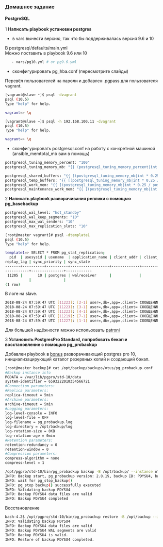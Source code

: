 ### Домашнее задание
#### PostgreSQL

1 **Написать playbook установки postgres**  

- в vars вынести версию, так что бы поддерживалась версия 9.6 и 10  

В postgresql/defaults/main.yml  
Можно поставить в playbook 9.6 или 10  
```bash
   - vars/pg10.yml # or pg9.6.yml 
```
- сконфигурировать pg_hba.conf (пересмотрите слайды)  

Перевёл пользователей на пароли и добавлен .pgpass для пользователя vagrant.  
```bash
[vagrant@slave ~]$ psql -dvagrant
psql (10.5)
Type "help" for help.

vagrant=> \q

[vagrant@slave ~]$ psql -h 192.168.100.11 -dvagrant
psql (10.5)
Type "help" for help.

vagrant=> \q
```

- сконфигурировать postgresql.conf на работу с конкретной машиной (ansible_memtotal_mb вам в помощь)  

```bash
postgresql_tuning_memory_percent: "100" 
postgresql_tuning_memory_mb: "{{ (postgresql_tuning_memory_percent|int / 100 * ansible_memory_mb.real.total)|int }}"

postgresql_shared_buffers: "{{ [(postgresql_tuning_memory_mb|int * 0.25)|int,16384]|min }}MB" 
postgresql_temp_buffers: "{{ [(postgresql_tuning_memory_mb|int * 0.25 / postgresql_max_connections)|int,1]|max }}MB" 
postgresql_work_mem: "{{ [(postgresql_tuning_memory_mb|int * 0.25 / postgresql_max_connections)|int,1]|max }}MB" 
postgresql_maintenance_work_mem: "{{ [(postgresql_tuning_memory_mb|int * 0.15 / postgresql_autovacuum_max_workers|float)|int,1]|max }}MB"
```

2 **Написать playbook разворачивания реплики с помощью pg_basebackup**  

```bash
postgresql_wal_level: "hot_standby"
postgresql_wal_keep_segments: "10"
postgresql_max_wal_senders: "10" 
postgresql_max_replication_slots: "10"
```

```bash
[root@master vagrant]# psql -dtemplate1
psql (10.5)
Type "help" for help.

template1=> SELECT * FROM pg_stat_replication;
  pid  | usesysid | usename  | application_name | client_addr | client_hostname | client_port | backend_start | backend_xmin | state | sent_lsn | write_lsn | flush_lsn | replay_lsn | write_lag | flush_lag | 
replay_lag | sync_priority | sync_state 
-------+----------+----------+------------------+-------------+-----------------+-------------+---------------+--------------+-------+----------+-----------+-----------+------------+-----------+-----------+-
-----------+---------------+------------
 11205 |       10 | postgres | walreceiver      |             |                 |             |               |          559 |       |          |           |           |            |           |           | 
           |               | 
(1 row)
```
В логе на slave.  
```bash
2018-08-24 07:59:47 UTC [11223]: [2-1] user=,db=,app=,client= СООБЩЕНИЕ:  переход в режим резервного сервера
2018-08-24 07:59:47 UTC [11223]: [3-1] user=,db=,app=,client= СООБЩЕНИЕ:  запись REDO начинается со смещения 0/4000028
2018-08-24 07:59:47 UTC [11223]: [4-1] user=,db=,app=,client= СООБЩЕНИЕ:  согласованное состояние восстановления достигнуто по смещению 0/40000F8
2018-08-24 07:59:47 UTC [11219]: [7-1] user=,db=,app=,client= СООБЩЕНИЕ:  система БД готова к подключениям в режиме "только чтение"
2018-08-24 07:59:47 UTC [11227]: [1-1] user=,db=,app=,client= СООБЩЕНИЕ:  начало передачи журнала с главного сервера, с позиции 0/5000000 на линии времени 1
```

Для большей надёжности можно использовать [patroni](https://habr.com/post/322036/)

3 **Установить PostgresPro Standard, попробовать бекап и восстановление с помощью pg_probackup**  

Добавлен playbook в [bonus](https://github.com/YogSottot/otus_linux_1804/blob/master/4/27.PostgreSQL/bonus/provisioning/playbook.yml) разворачивающий postgres pro 10, инициализацирующий каталог резервных копий и создающий бэкап.  

```bash
[root@master backup]# cat /opt/backup/backups/otus/pg_probackup.conf 
#Backup instance info
PGDATA = /var/lib/pgpro/std-10/data
system-identifier = 6593222010354566721
#Connection parameters:
#Replica parameters:
replica-timeout = 5min
#Archive parameters:
archive-timeout = 5min
#Logging parameters:
log-level-console = INFO
log-level-file = OFF
log-filename = pg_probackup.log
log-directory = /opt/backup/log
log-rotation-size = 0KB
log-rotation-age = 0min
#Retention parameters:
retention-redundancy = 0
retention-window = 0
#Compression parameters:
compress-algorithm = none
compress-level = 1
```
```bash
/opt/pgpro/std-10/bin/pg_probackup backup -B /opt/backup/ --instance otus -b full --stream 
INFO: Backup start, pg_probackup version: 2.0.19, backup ID: PDYSU4, backup mode: full, instance: otus, stream: true, remote: false
INFO: wait for pg_stop_backup()
INFO: pg_stop backup() successfully executed
INFO: Validating backup PDYSU4
INFO: Backup PDYSU4 data files are valid
INFO: Backup PDYSU4 completed
```

Восстановление  
```bash
bash-4.2$ /opt/pgpro/std-10/bin/pg_probackup restore -B /opt/backup --instance otus
INFO: Validating backup PDYSU4
INFO: Backup PDYSU4 data files are valid
INFO: Backup PDYSU4 WAL segments are valid
INFO: Backup PDYSU4 is valid.
INFO: Restore of backup PDYSU4 completed.

```
